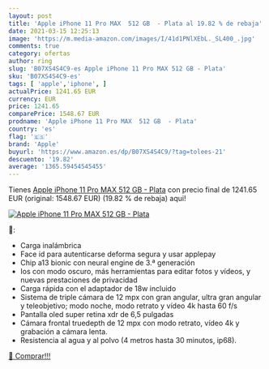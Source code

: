 ```yaml
---
layout: post
title: 'Apple iPhone 11 Pro MAX  512 GB  - Plata al 19.82 % de rebaja'
date: 2021-03-15 12:25:13
image: 'https://m.media-amazon.com/images/I/41d1PNlXEbL._SL400_.jpg'
comments: true
category: ofertas
author: ring
slug: 'B07XS4S4C9-es Apple iPhone 11 Pro MAX 512 GB - Plata'
sku: 'B07XS4S4C9-es'
tags: [ 'apple','iphone', ]
actualPrice: 1241.65 EUR
currency: EUR
price: 1241.65
comparePrice: 1548.67 EUR
prodname: 'Apple iPhone 11 Pro MAX  512 GB  - Plata'
country: 'es'
flag: '🇪🇸'
brand: 'Apple'
buyurl: 'https://www.amazon.es/dp/B07XS4S4C9/?tag=tolees-21'
descuento: '19.82'
average: '1365.59454545455'
---
```


Tienes [Apple iPhone 11 Pro MAX  512 GB  - Plata](https://www.amazon.es/dp/B07XS4S4C9/?tag=tolees-21) con precio final de  1241.65 EUR (original: 1548.67 EUR) (19.82 %  de rebaja) aqui!

[![Apple iPhone 11 Pro MAX  512 GB  - Plata](https://m.media-amazon.com/images/I/41d1PNlXEbL._SL400_.jpg)](https://www.amazon.es/dp/B07XS4S4C9/?tag=tolees-21)

🔎:

- Carga inalámbrica
- Face id para autenticarse deforma segura y usar applepay
- Chip a13 bionic con neural engine de 3.ª generación
- Ios con modo oscuro, más herramientas para editar fotos y vídeos, y nuevas prestaciones de privacidad
- Carga rápida con el adaptador de 18w incluido
- Sistema de triple cámara de 12 mpx con gran angular, ultra gran angular y teleobjetivo; modo noche, modo retrato y vídeo 4k hasta 60 f/s
- Pantalla oled super retina xdr de 6,5 pulgadas
- Cámara frontal truedepth de 12 mpx con modo retrato, vídeo 4k y grabación a cámara lenta.
- Resistencia al agua y al polvo (4 metros hasta 30 minutos, ip68).

[🛒 Comprar!!!](https://www.amazon.es/dp/B07XS4S4C9/?tag=tolees-21)
